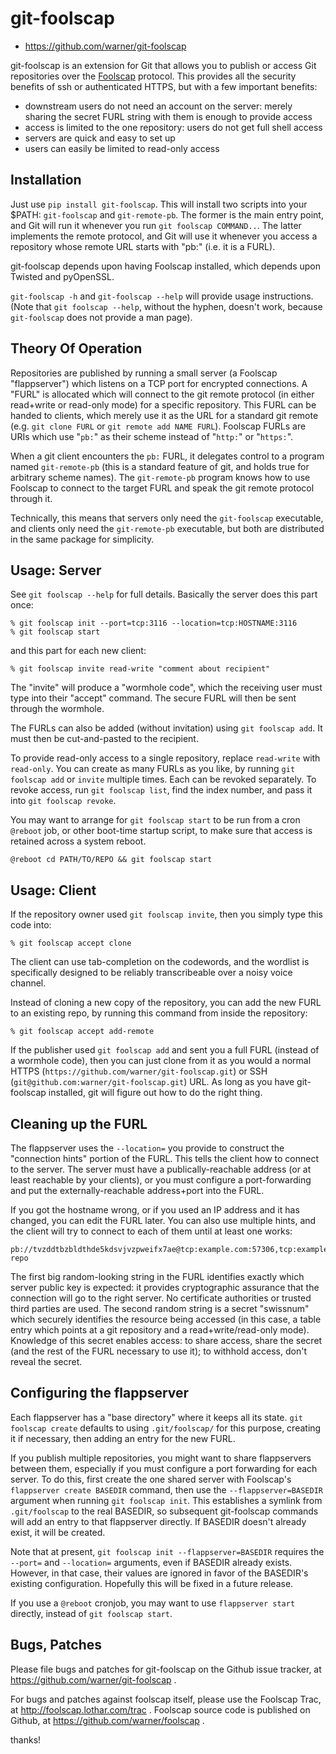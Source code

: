 git-foolscap
============

* https://github.com/warner/git-foolscap

git-foolscap is an extension for Git that allows you to publish or access Git repositories over the [Foolscap](http://foolscap.lothar.com/trac) protocol. This provides all the security benefits of ssh or authenticated HTTPS, but with a few important benefits:

* downstream users do not need an account on the server: merely sharing the secret FURL string with them is enough to provide access
* access is limited to the one repository: users do not get full shell access
* servers are quick and easy to set up
* users can easily be limited to read-only access

## Installation

Just use `pip install git-foolscap`. This will install two scripts into your $PATH: `git-foolscap` and `git-remote-pb`. The former is the main entry point, and Git will run it whenever you run `git foolscap COMMAND..`. The latter implements the remote protocol, and Git will use it whenever you access a repository whose remote URL starts with "pb:" (i.e. it is a FURL).

git-foolscap depends upon having Foolscap installed, which depends upon Twisted and pyOpenSSL.

`git-foolscap -h` and `git-foolscap --help` will provide usage instructions. (Note that `git foolscap --help`, without the hyphen, doesn't work, because `git-foolscap` does not provide a man page).

## Theory Of Operation

Repositories are published by running a small server (a Foolscap "flappserver") which listens on a TCP port for encrypted connections. A "FURL" is allocated which will connect to the git remote protocol (in either read+write or read-only mode) for a specific repository. This FURL can be handed to clients, which merely use it as the URL for a standard git remote (e.g. `git clone FURL` or `git remote add NAME FURL`). Foolscap FURLs are URIs which use "`pb:`" as their scheme instead of "`http:`" or "`https:`".

When a git client encounters the `pb:` FURL, it delegates control to a program named `git-remote-pb` (this is a standard feature of git, and holds true for arbitrary scheme names). The `git-remote-pb` program knows how to use Foolscap to connect to the target FURL and speak the git remote protocol through it.

Technically, this means that servers only need the `git-foolscap` executable, and clients only need the `git-remote-pb` executable, but both are distributed in the same package for simplicity.

## Usage: Server

See `git foolscap --help` for full details. Basically the server does this part once:

```
% git foolscap init --port=tcp:3116 --location=tcp:HOSTNAME:3116
% git foolscap start
```

and this part for each new client:

```
% git foolscap invite read-write "comment about recipient"
```

The "invite" will produce a "wormhole code", which the receiving user must type into their "accept" command. The secure FURL will then be sent through the wormhole.

The FURLs can also be added (without invitation) using `git foolscap add`. It must then be cut-and-pasted to the recipient.

To provide read-only access to a single repository, replace `read-write` with `read-only`. You can create as many FURLs as you like, by running `git foolscap add` or `invite` multiple times. Each can be revoked separately. To revoke access, run `git foolscap list`, find the index number, and pass it into `git foolscap revoke`.

You may want to arrange for `git foolscap start` to be run from a cron `@reboot` job, or other boot-time startup script, to make sure that access is retained across a system reboot.

    @reboot cd PATH/TO/REPO && git foolscap start

## Usage: Client

If the repository owner used `git foolscap invite`, then you simply type this code into:

```
% git foolscap accept clone
```

The client can use tab-completion on the codewords, and the wordlist is specifically designed to be reliably transcribeable over a noisy voice channel. 

Instead of cloning a new copy of the repository, you can add the new FURL to an existing repo, by running this command from inside the repository:

```
% git foolscap accept add-remote
```

If the publisher used `git foolscap add` and sent you a full FURL (instead of a wormhole code), then you can just clone from it as you would a normal HTTPS (`https://github.com/warner/git-foolscap.git`) or SSH (`git@github.com:warner/git-foolscap.git`) URL. As long as you have git-foolscap installed, git will figure out how to do the right thing.

## Cleaning up the FURL

The flappserver uses the `--location=` you provide to construct the "connection hints" portion of the FURL. This tells the client how to connect to the server. The server must have a publically-reachable address (or at least reachable by your clients), or you must configure a port-forwarding and put the externally-reachable address+port into the FURL.

If you got the hostname wrong, or if you used an IP address and it has changed, you can edit the FURL later. You can also use multiple hints, and the client will try to connect to each of them until at least one works:

    pb://tvzddtbzbldthde5kdsvjvzpweifx7ae@tcp:example.com:57306,tcp:example.org:57306/jmxpcs6lsmgtuzdomxbgtfcmhgfmfbpc/my-repo

The first big random-looking string in the FURL identifies exactly which server public key is expected: it provides cryptographic assurance that the connection will go to the right server. No certificate authorities or trusted third parties are used. The second random string is a secret "swissnum" which securely identifies the resource being accessed (in this case, a table entry which points at a git repository and a read+write/read-only mode). Knowledge of this secret enables access: to share access, share the secret (and the rest of the FURL necessary to use it); to withhold access, don't reveal the secret.

## Configuring the flappserver

Each flappserver has a "base directory" where it keeps all its state. `git foolscap create` defaults to using `.git/foolscap/` for this purpose, creating it if necessary, then adding an entry for the new FURL.

If you publish multiple repositories, you might want to share flappservers between them, especially if you must configure a port forwarding for each server. To do this, first create the one shared server with Foolscap's `flappserver create BASEDIR` command, then use the `--flappserver=BASEDIR` argument when running `git foolscap init`. This establishes a symlink from `.git/foolscap` to the real BASEDIR, so subsequent git-foolscap commands will add an entry to that flappserver directly. If BASEDIR doesn't already exist, it will be created.

Note that at present, `git foolscap init --flappserver=BASEDIR` requires the `--port=` and `--location=` arguments, even if BASEDIR already exists. However, in that case, their values are ignored in favor of the BASEDIR's existing configuration. Hopefully this will be fixed in a future release.

If you use a `@reboot` cronjob, you may want to use `flappserver start` directly, instead of `git foolscap start`.

## Bugs, Patches

Please file bugs and patches for git-foolscap on the Github issue tracker, at https://github.com/warner/git-foolscap .

For bugs and patches against foolscap itself, please use the Foolscap Trac, at http://foolscap.lothar.com/trac . Foolscap source code is published on Github, at https://github.com/warner/foolscap .

thanks!
